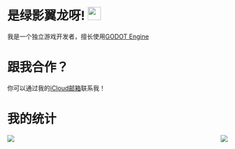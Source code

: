 # 是绿影翼龙呀! <img src="https://raw.githubusercontent.com/MartinHeinz/MartinHeinz/master/wave.gif" width="30px">
我是一个独立游戏开发者，擅长使用[GODOT Engine](https://godotengine.org)

# 跟我合作？
你可以通过我的[iCloud邮箱](l_y_y_l@icloud.com)联系我！

# 我的统计
<img   align="left" src="https://github-readme-stats.vercel.app/api?username=LuYingYiLong&locale=cn&line_height=33&show_icons=true&hide=&theme=&rank_icon=github"/><img   align="right" src="https://github-readme-stats.vercel.app/api/top-langs/?username=LuYingYiLong&locale=cn&line_height=33&theme=&langs_count=5&layout=donut"/>
